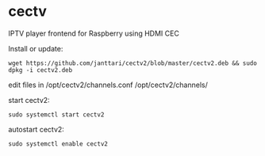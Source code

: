 # cectv

IPTV player frontend for Raspberry using HDMI CEC

Install or update:

    wget https://github.com/janttari/cectv2/blob/master/cectv2.deb && sudo dpkg -i cectv2.deb

edit files in 
/opt/cectv2/channels.conf
/opt/cectv2/channels/

start cectv2:

    sudo systemctl start cectv2

autostart cectv2:

    sudo systemctl enable cectv2


